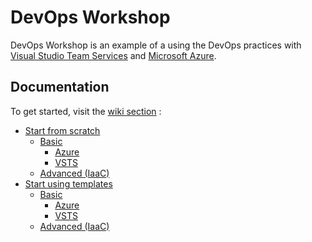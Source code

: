 # DevOps Workshop
DevOps Workshop is an example of a using the DevOps practices with [Visual Studio Team Services](https://www.visualstudio.com/team-services/) and [Microsoft Azure](http://azure.com/).

## Documentation
To get started, visit the [wiki section](https://github.com/fimdim/devops-workshop/wiki) :
- [Start from scratch](https://github.com/fimdim/devops-workshop/wiki)
  - [Basic](https://github.com/fimdim/devops-workshop/wiki/Start-from-scratch-I-Basic)
    - [Azure](https://github.com/fimdim/devops-workshop/wiki/Start-from-scratch-I-Basic-I-Azure)
    - [VSTS](https://github.com/fimdim/devops-workshop/wiki/Start-from-scratch-I-Basic-I-VSTS)
  - [Advanced (IaaC)](https://github.com/fimdim/devops-workshop/wiki/tart-from-scratch-I-Advanced)
- [Start using templates](https://github.com/fimdim/devops-workshop/wiki/Start-using-templates)
  - [Basic](https://github.com/fimdim/devops-workshop/wiki/Start-using-templates-I-Basic)
    - [Azure](https://github.com/fimdim/devops-workshop/wiki/Start-using-templates-I-Basic-I-Azure)
    - [VSTS](https://github.com/fimdim/devops-workshop/wiki/Start-using-templates-I-Basic-I-VSTS)
  - [Advanced (IaaC)](https://github.com/fimdim/devops-workshop/wiki/Start-using-templates-I-Advanced)
